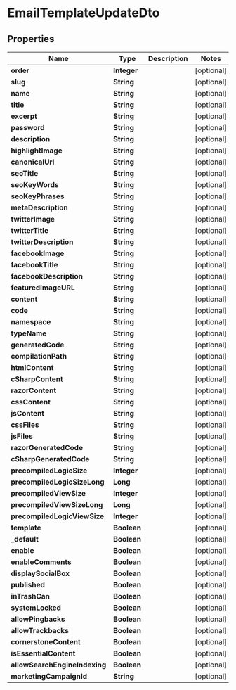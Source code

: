 

# EmailTemplateUpdateDto


## Properties

| Name | Type | Description | Notes |
|------------ | ------------- | ------------- | -------------|
|**order** | **Integer** |  |  [optional] |
|**slug** | **String** |  |  [optional] |
|**name** | **String** |  |  [optional] |
|**title** | **String** |  |  [optional] |
|**excerpt** | **String** |  |  [optional] |
|**password** | **String** |  |  [optional] |
|**description** | **String** |  |  [optional] |
|**highlightImage** | **String** |  |  [optional] |
|**canonicalUrl** | **String** |  |  [optional] |
|**seoTitle** | **String** |  |  [optional] |
|**seoKeyWords** | **String** |  |  [optional] |
|**seoKeyPhrases** | **String** |  |  [optional] |
|**metaDescription** | **String** |  |  [optional] |
|**twitterImage** | **String** |  |  [optional] |
|**twitterTitle** | **String** |  |  [optional] |
|**twitterDescription** | **String** |  |  [optional] |
|**facebookImage** | **String** |  |  [optional] |
|**facebookTitle** | **String** |  |  [optional] |
|**facebookDescription** | **String** |  |  [optional] |
|**featuredImageURL** | **String** |  |  [optional] |
|**content** | **String** |  |  [optional] |
|**code** | **String** |  |  [optional] |
|**namespace** | **String** |  |  [optional] |
|**typeName** | **String** |  |  [optional] |
|**generatedCode** | **String** |  |  [optional] |
|**compilationPath** | **String** |  |  [optional] |
|**htmlContent** | **String** |  |  [optional] |
|**cSharpContent** | **String** |  |  [optional] |
|**razorContent** | **String** |  |  [optional] |
|**cssContent** | **String** |  |  [optional] |
|**jsContent** | **String** |  |  [optional] |
|**cssFiles** | **String** |  |  [optional] |
|**jsFiles** | **String** |  |  [optional] |
|**razorGeneratedCode** | **String** |  |  [optional] |
|**cSharpGeneratedCode** | **String** |  |  [optional] |
|**precompiledLogicSize** | **Integer** |  |  [optional] |
|**precompiledLogicSizeLong** | **Long** |  |  [optional] |
|**precompiledViewSize** | **Integer** |  |  [optional] |
|**precompiledViewSizeLong** | **Long** |  |  [optional] |
|**precompiledLogicViewSize** | **Integer** |  |  [optional] |
|**template** | **Boolean** |  |  [optional] |
|**_default** | **Boolean** |  |  [optional] |
|**enable** | **Boolean** |  |  [optional] |
|**enableComments** | **Boolean** |  |  [optional] |
|**displaySocialBox** | **Boolean** |  |  [optional] |
|**published** | **Boolean** |  |  [optional] |
|**inTrashCan** | **Boolean** |  |  [optional] |
|**systemLocked** | **Boolean** |  |  [optional] |
|**allowPingbacks** | **Boolean** |  |  [optional] |
|**allowTrackbacks** | **Boolean** |  |  [optional] |
|**cornerstoneContent** | **Boolean** |  |  [optional] |
|**isEssentialContent** | **Boolean** |  |  [optional] |
|**allowSearchEngineIndexing** | **Boolean** |  |  [optional] |
|**marketingCampaignId** | **String** |  |  [optional] |



